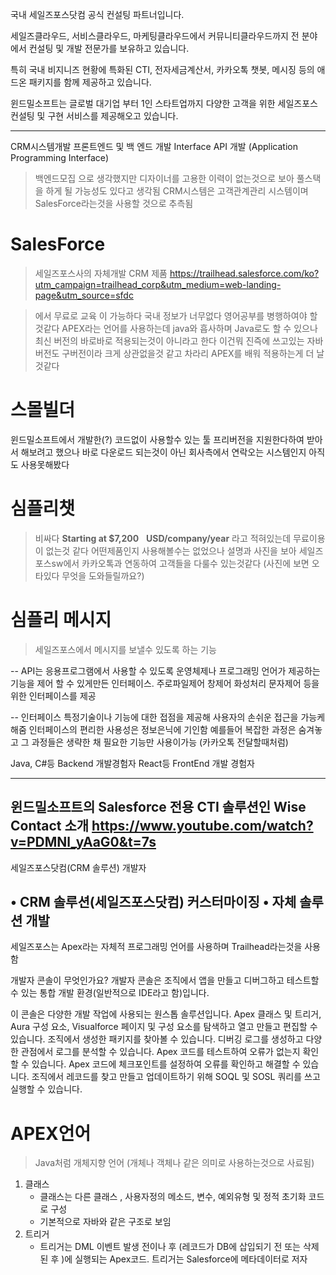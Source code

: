 국내 세일즈포스닷컴 공식 컨설팅 파트너입니다.

세일즈클라우드, 서비스클라우드, 마케팅클라우드에서 커뮤니티클라우드까지 전 분야에서 컨설팅 및 개발 전문가를 보유하고 있습니다.

특히 국내 비지니즈 현황에 특화된 CTI, 전자세금계산서, 카카오톡 챗봇, 메시징 등의 애드온 패키지를 함께 제공하고 있습니다.

윈드밀소프트는 글로벌 대기업 부터 1인 스타트업까지
다양한 고객을 위한 세일즈포스 컨설팅 및 구현 서비스를 제공해오고 있습니다.

----------------------------------------------

CRM시스템개발
프론트엔드 및 백 엔드 개발
Interface API 개발
(Application Programming Interface)

> 백엔드모집 으로 생각했지만 디자이너를 고용한 이력이 없는것으로 보아 풀스택을 하게 될 가능성도 있다고 생각됨
> CRM시스템은 고객관계관리 시스템이며 SalesForce라는것을 사용할 것으로 추측됨

# SalesForce

>세일즈포스사의 자체개발 CRM 제품
https://trailhead.salesforce.com/ko?utm_campaign=trailhead_corp&utm_medium=web-landing-page&utm_source=sfdc

>에서 무료로 교육 이 가능하다
>국내 정보가 너무없다 영어공부를 병행하여야 할것같다
>APEX라는 언어를 사용하는데 java와 흡사하며 Java로도 할 수 있으나
>최신 버전의 바로바로 적용되는것이 아니라고 한다
>이건뭐 진즉에 쓰고있는 자바버전도 구버전이라 크게 상관없을것 같고
>차라리 APEX를 배워 적용하는게 더 날것같다


# 스몰빌더
윈드밀소프트에서 개발한(?) 코드없이 사용할수 있는 툴
프리버전을 지원한다하여 받아서 해보려고 했으나
바로 다운로드 되는것이 아닌 회사측에서 연락오는 시스템인지 아직도 사용못해봤다

# 심플리챗
>비싸다
>**Starting at $7,200**   **USD/company/year**
>라고 적혀있는데
>무료이용이 없는것 같다 어떤제품인지 사용해볼수는 없었으나
>설명과 사진을 보아 세일즈포스sw에서 카카오톡과 연동하여
>고객들을 다룰수 있는것같다
>(사진에 보면 오타있다 무엇을 도와들릴까요?)

# 심플리 메시지
> 세일즈포스에서 메시지를 보낼수 있도록 하는 기능



--
API는 응용프로그램에서 사용할 수 있도록 운영체제나 프로그래밍 언어가 제공하는 기능을 제어 할 수 있게만든 인터페이스.
주로파일제어 창제어 화성처리 문자제어 등을 위한 인터페이스를 제공

--
인터페이스
특정기술이나 기능에 대한 접점을 제공해 사용자의 손쉬운 접근을 가능케해줌 인터페이스의 편리한 사용성은 정보은닉에 기인함
예를들어 복잡한 과정은 숨겨놓고 그 과정들은 생략한 채 필요한 기능만 사용이가능 (카카오톡 전달할때처럼)

Java, C#등 Backend 개발경험자
React등 FrontEnd 개발 경험자

----------------------------------------------

윈드밀소프트의 Salesforce 전용 CTI 솔루션인 Wise Contact 소개
https://www.youtube.com/watch?v=PDMNl_yAaG0&t=7s
-----------------------------------------------
세일즈포스닷컴(CRM 솔루션) 개발자

• CRM 솔루션(세일즈포스닷컴) 커스터마이징
• 자체 솔루션 개발
-------------------------------------

세일즈포스는 Apex라는 자체적 프로그래밍 언어를 사용하며
Trailhead라는것을 사용함

개발자 콘솔이 무엇인가요?
개발자 콘솔은 조직에서 앱을 만들고 디버그하고 테스트할 수 있는 통합 개발 환경(일반적으로 IDE라고 함)입니다.

이 콘솔은 다양한 개발 작업에 사용되는 원스톱 솔루션입니다.
Apex 클래스 및 트리거, Aura 구성 요소, Visualforce 페이지 및 구성 요소를 탐색하고 열고 만들고 편집할 수 있습니다.
조직에서 생성한 패키지를 찾아볼 수 있습니다.
디버깅 로그를 생성하고 다양한 관점에서 로그를 분석할 수 있습니다.
Apex 코드를 테스트하여 오류가 없는지 확인할 수 있습니다.
Apex 코드에 체크포인트를 설정하여 오류를 확인하고 해결할 수 있습니다.
조직에서 레코드를 찾고 만들고 업데이트하기 위해 SOQL 및 SOSL 쿼리를 쓰고 실행할 수 있습니다.

# APEX언어
> Java처럼 개체지향 언어 (개체나 객체나 같은 의미로 사용하는것으로 사료됨)

1. 클래스
   - 클래스는 다른 클래스 , 사용자정의 메소드, 변수, 예외유형 및 정적 초기화 코드로 구성
   - 기본적으로 자바와 같은 구조로 보임
2. 트리거
   - 트리거는 DML 이벤트 발생 전이나 후 (레코드가 DB에 삽입되기 전 또는 삭제된 후 )에 실행되는 Apex코드. 트리거는 Salesforce에 메타데이터로 저자